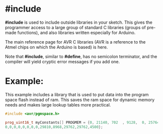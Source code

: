 # #include

**#include** is used to include outside libraries in your sketch. This gives the programmer access to a large group of standard C libraries (groups of pre-made functions), and also libraries written especially for Arduino.

The main reference page for AVR C libraries (AVR is a reference to the Atmel chips on which the Arduino is based) is here.

Note that **#include**, similar to **#define**, has no semicolon terminator, and the compiler will yield cryptic error messages if you add one.

# Example:

This example includes a library that is used to put data into the program space flash instead of ram. This saves the ram space for dynamic memory needs and makes large lookup tables more practical.
```C++
#include <avr/pgmspace.h>

prog_uint16_t myConstants[] PROGMEM = {0, 21140, 702  , 9128,  0, 25764, 8456,
0,0,0,0,0,0,0,0,29810,8968,29762,29762,4500};
```
